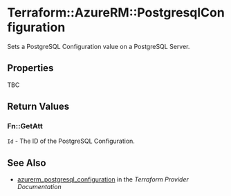 # Terraform::AzureRM::PostgresqlConfiguration

Sets a PostgreSQL Configuration value on a PostgreSQL Server.

## Properties

TBC

## Return Values

### Fn::GetAtt

`Id` - The ID of the PostgreSQL Configuration.

## See Also

* [azurerm_postgresql_configuration](https://www.terraform.io/docs/providers/azurerm/r/postgresql_configuration.html) in the _Terraform Provider Documentation_
